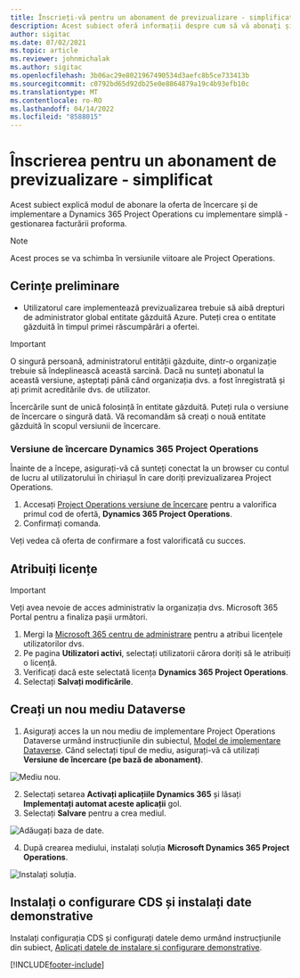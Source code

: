 ```yaml
---
title: Înscrieți-vă pentru un abonament de previzualizare - simplificat
description: Acest subiect oferă informații despre cum să vă abonați și să implementați Project Operations simplificat - gestionați facturarea proforma.
author: sigitac
ms.date: 07/02/2021
ms.topic: article
ms.reviewer: johnmichalak
ms.author: sigitac
ms.openlocfilehash: 3b06ac29e8021967490534d3aefc8b5ce733413b
ms.sourcegitcommit: c0792bd65d92db25e0e8864879a19c4b93efb10c
ms.translationtype: MT
ms.contentlocale: ro-RO
ms.lasthandoff: 04/14/2022
ms.locfileid: "8588015"
---
```

# <a name="sign-up-for-a-preview-subscription---lite"></a>Înscrierea pentru un abonament de previzualizare - simplificat 

Acest subiect explică modul de abonare la oferta de încercare și de implementare a Dynamics 365 Project Operations cu implementare simplă - gestionarea facturării proforma.

> [!NOTE]
> Acest proces se va schimba în versiunile viitoare ale Project Operations.

## <a name="prerequisites"></a>Cerințe preliminare
- Utilizatorul care implementează previzualizarea trebuie să aibă drepturi de administrator global entitate găzduită Azure. Puteți crea o entitate găzduită în timpul primei răscumpărări a ofertei.

> [!IMPORTANT]
> O singură persoană, administratorul entității găzduite, dintr-o organizație trebuie să îndeplinească această sarcină. Dacă nu sunteți abonatul la această versiune, așteptați până când organizația dvs. a fost înregistrată și ați primit acreditările dvs. de utilizator.
> 
> Încercările sunt de unică folosință în entitate găzduită. Puteți rula o versiune de încercare o singură dată. Vă recomandăm să creați o nouă entitate găzduită în scopul versiunii de încercare.

### <a name="dynamics-365-project-operations-trial"></a>Versiune de încercare Dynamics 365 Project Operations 

Înainte de a începe, asigurați-vă că sunteți conectat la un browser cu contul de lucru al utilizatorului în chiriașul în care doriți previzualizarea Project Operations.

1. Accesați [Project Operations versiune de încercare](https://aka.ms/try-po) pentru a valorifica primul cod de ofertă, **Dynamics 365 Project Operations**.
2. Confirmați comanda.

  Veți vedea că oferta de confirmare a fost valorificată cu succes.

## <a name="assign-licenses"></a>Atribuiți licențe

> [!IMPORTANT]
> Veți avea nevoie de acces administrativ la organizația dvs. Microsoft 365 Portal pentru a finaliza pașii următori.


1. Mergi la [Microsoft 365 centru de administrare](https://portal.office.com/) pentru a atribui licențele utilizatorilor dvs.
2. Pe pagina **Utilizatori activi**, selectați utilizatorii cărora doriți să le atribuiți o licență.
3. Verificați dacă este selectată licența **Dynamics 365 Project Operations**. 
4. Selectați **Salvați modificările**.

## <a name="create-a-new-dataverse-environment"></a>Creați un nou mediu Dataverse

1. Asigurați acces la un nou mediu de implementare Project Operations Dataverse urmând instrucțiunile din subiectul, [Model de implementare Dataverse](lite-deployment.md). Când selectați tipul de mediu, asigurați-vă că utilizați **Versiune de încercare (pe bază de abonament)**.

  ![Mediu nou.](./media/19CreateEnvironment.png)

2. Selectați setarea **Activați aplicațiile Dynamics 365** și lăsați **Implementați automat aceste aplicații** gol.  
3. Selectați **Salvare** pentru a crea mediul.

  ![Adăugați baza de date.](./media/20CreateEnvironment1.png)

4. După crearea mediului, instalați soluția **Microsoft Dynamics 365 Project Operations**. 

![Instalați soluția.](./media/21InstallSolution.png)

## <a name="install-a-cds-configuration-and-setup-demo-data"></a>Instalați o configurare CDS și instalați date demonstrative

Instalați configurația CDS și configurați datele demo urmând instrucțiunile din subiect, [Aplicați datele de instalare și configurare demonstrative](lite-apply-demo-setup-config-data.md).


[!INCLUDE[footer-include](../includes/footer-banner.md)]
